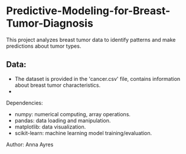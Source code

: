 # Predictive-Modeling-for-Breast-Tumor-Diagnosis
This project analyzes breast tumor data to identify patterns and make predictions about tumor types. 
## Data: 
   - The dataset is provided in the 'cancer.csv' file, contains information about breast tumor characteristics.
   - 
Dependencies:
- numpy: numerical computing, array operations.
- pandas: data loading and manipulation.
- matplotlib: data visualization.
- scikit-learn: machine learning model training/evaluation.
  
Author: Anna Ayres

